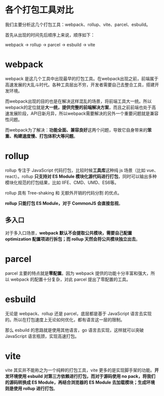 # 各个打包工具对比

我们主要分析这几个打包工具：webpack、rollup、vite、parcel、esbuild。

首先从出现的时间先后顺序上来说，顺序如下：

webpack -> rollup -> parcel -> esbuild -> vite

# webpack

webpack 是这几个工具中出现最早的打包工具。在webpack出现之前，前端属于高速发展的大乱斗时代。各种工具层出不穷，开发者需要自己去整合工具，搭建开发环境。

而webpack出现的目的也是在解决这样混乱的场景，将前端工具大一统。所以webpack的定位就是**大一统，提供完整的前端解决方案**，而且之前前端也处于高速发展阶段，API日新月异，所以webpack需要解决的另外一个重要问题就是兼容性问题。

而webpack为了解决：**功能全面、兼容良好**这两个问题，导致它自身带来的**笨重、构建速度慢、打包体积大等问题**。

# rollup

rollup 专注于 JavaScript 代码打包，比较时候**工具库**这种纯 js 场景（比如 vue、react）。rollup **只支持对 ES Module 模块化源代码进行打包**，同时可以输出多种模块化规范的打包结果，比如 IIFE、CMD、UMD、ES6等。

rollup 具有 Tree-shaking 和 无额外开销的代码分割 的优点。

**rollup 只能打包 ES Module，对于 CommonJS 会直接忽视**。

## 多入口

对于多入口场景，**webpack 默认不会提取公共模块，需要自己配置 optimization 配置项进行拆包；而 rollup 天然会将公共模块独立出去**。

# parcel

parcel 主要的特点就是**零配置**。因为 webpack 提供的功能十分丰富和强大，所以 webpack 的配置十分复杂，对此 parcel 提出了零配置的工具。

# esbuild

无论是 webpack、rollup 还是 parcel，底层都是基于 JavaScript 语言去实现的。所以在打包速度上无论如何优化，都有语言这一层的限制。

那么 esbuild 的思路就是使用其他语言，go 语言去实现，这样就可以突破 JavaScript 语言瓶颈，实现高速打包。

# vite

vite 其实并不能称之为一个纯粹的打包工具，vite 更多的是实现脚手架的功能。**开发环境使用 esbuild 对第三方依赖进行打包，而对于源码使用 no pack，将我们的源码转换成 ES Module，再结合浏览器的 ES Module 去加载模块；生成环境则是使用 rollup 进行打包**。